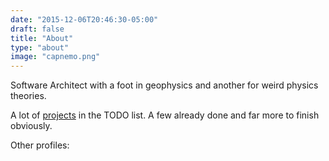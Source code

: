 ```yaml
---
date: "2015-12-06T20:46:30-05:00"
draft: false
title: "About"
type: "about"
image: "capnemo.png"
---
```


Software Architect with a foot in geophysics and another for weird physics theories.

A lot of [projects](/project/) in the TODO list. A few already done and far more to finish obviously.

Other profiles:
[<i class="fa fa-twitter fa-2x"></i>](https://twitter.com/nrdufour)
[<i class="fa fa-linkedin fa-2x"></i>](https://www.linkedin.com/in/nrdufour)

